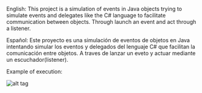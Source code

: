 English: This project is a simulation of events in Java objects trying to simulate events and delegates like the C# language to facilitate communication between objects. Through launch an event and act through a listener.

Español: Este proyecto es una simulación de eventos de objetos en Java intentando simular los eventos y delegados del lenguaje C# que facilitan la comunicación entre objetos. A traves de lanzar un eveto y actuar mediante un escuchador(listener).

Example of execution:

![alt tag](http://i.imgur.com/zcBakMw.jpg)
